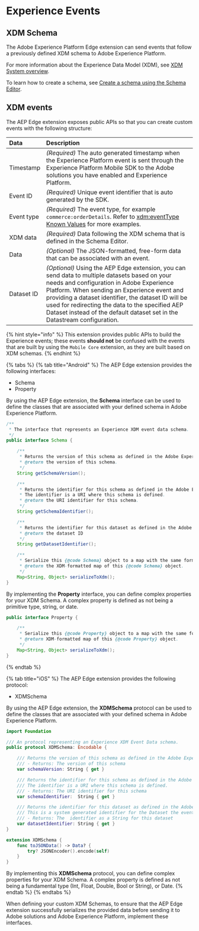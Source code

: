 # Experience Events

## XDM Schema

The Adobe Experience Platform Edge extension can send events that follow a previously defined XDM schema to Adobe Experience Platform.

For more information about the Experience Data Model (XDM), see [XDM System overview](https://experienceleague.adobe.com/docs/experience-platform/xdm/home.html?lang=en).

To learn how to create a schema, see [Create a schema using the Schema Editor](https://experienceleague.adobe.com/docs/experience-platform/xdm/tutorials/create-schema-ui.html?lang=en).

## XDM events

The AEP Edge extension exposes public APIs so that you can create custom events with the following structure:

| Data | Description |
| :--- | :--- |
| Timestamp | _(Required)_ The auto generated timestamp when the Experience Platform event is sent through the Experience Platform Mobile SDK to the Adobe solutions you have enabled and Experience Platform. |
| Event ID | _(Required)_ Unique event identifier that is auto generated by the SDK. |
| Event type | _(Required)_ The event type, for example `commerce:orderDetails`. Refer to [xdm:eventType Known Values](https://github.com/adobe/xdm/blob/master/docs/reference/classes/experienceevent.schema.md#xdmeventtype-known-values) for more examples. |
| XDM data | _(Required)_ Data following the XDM schema that is defined in the Schema Editor. |
| Data | _(Optional)_ The JSON-formatted, free-form data that can be associated with an event. |
| Dataset ID | _(Optional)_ Using the AEP Edge extension, you can send data to multiple datasets based on your needs and configuration in Adobe Experience Platform. When sending an Experience event and providing a dataset identifier, the dataset ID will be used for redirecting the data to the specified AEP Dataset instead of the default dataset set in the Datastream configuration. |

{% hint style="info" %}
This extension provides public APIs to build the Experience events; these events **should not** be confused with the events that are built by using the `Mobile Core` extension, as they are built based on XDM schemas.
{% endhint %}

{% tabs %}
{% tab title="Android" %}
The AEP Edge extension provides the following interfaces:

* Schema
* Property

By using the AEP Edge extension, the **Schema** interface can be used to define the classes that are associated with your defined schema in Adobe Experience Platform.

```java
/**
 * The interface that represents an Experience XDM event data schema.
 */
public interface Schema {

    /**
     * Returns the version of this schema as defined in the Adobe Experience Platform.
     * @return the version of this schema.
     */
    String getSchemaVersion();

    /**
     * Returns the identifier for this schema as defined in the Adobe Experience Platform.
     * The identifier is a URI where this schema is defined.
     * @return the URI identifier for this schema.
     */
    String getSchemaIdentifier();

    /**
     * Returns the identifier for this dataset as defined in the Adobe Experience Platform.
     * @return the dataset ID
     */
    String getDatasetIdentifier();

    /**
     * Serialize this {@code Schema} object to a map with the same format as its XDM schema.
     * @return the XDM-formatted map of this {@code Schema} object.
     */
    Map<String, Object> serializeToXdm();
}
```

By implementing the **Property** interface, you can define complex properties for your XDM Schema. A complex property is defined as not being a primitive type, string, or date.

```java
public interface Property {

    /**
     * Serialize this {@code Property} object to a map with the same format as its XDM schema.
     * @return XDM-formatted map of this {@code Property} object.
     */
    Map<String, Object> serializeToXdm();
}
```
{% endtab %}

{% tab title="iOS" %}
The AEP Edge extension provides the following protocol:

* XDMSchema

By using the AEP Edge extension, the **XDMSchema** protocol can be used to define the classes that are associated with your defined schema in Adobe Experience Platform.

```swift
import Foundation

/// An protocol representing an Experience XDM Event Data schema.
public protocol XDMSchema: Encodable {

    /// Returns the version of this schema as defined in the Adobe Experience Platform.
    /// - Returns: The version of this schema
    var schemaVersion: String { get }

    /// Returns the identifier for this schema as defined in the Adobe Experience Platform.
    /// The identifier is a URI where this schema is defined.
    /// - Returns: The URI identifier for this schema
    var schemaIdentifier:  String { get }

    /// Returns the identifier for this dataset as defined in the Adobe Experience Platform.
    /// This is a system generated identifier for the Dataset the event belongs to.
    /// - Returns: The  identifier as a String for this dataset
    var datasetIdentifier: String { get }
}

extension XDMSchema {
    func toJSONData() -> Data? {
        try? JSONEncoder().encode(self)
    }
}
```

By implementing this **XDMSchema** protocol, you can define complex properties for your XDM Schema. A complex property is defined as not being a fundamental type (Int, Float, Double, Bool or String), or Date.
{% endtab %}
{% endtabs %}

When defining your custom XDM Schemas, to ensure that the AEP Edge extension successfully serializes the provided data before sending it to Adobe solutions and Adobe Experience Platform, implement these interfaces.

